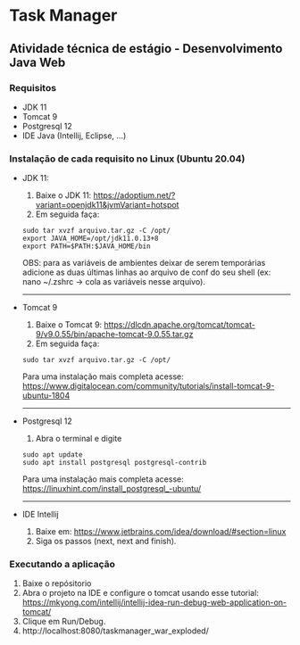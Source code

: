 # Task Manager
## Atividade técnica de estágio - Desenvolvimento Java Web
### Requisitos
 - JDK 11
 - Tomcat 9
 - Postgresql 12
 - IDE Java (Intellij, Eclipse, ...)
### Instalação de cada requisito no Linux (Ubuntu 20.04)
- JDK 11:
  1. Baixe o JDK 11: https://adoptium.net/?variant=openjdk11&jvmVariant=hotspot
  2. Em seguida faça:
  ```shell
  sudo tar xvzf arquivo.tar.gz -C /opt/
  export JAVA_HOME=/opt/jdk11.0.13+8
  export PATH=$PATH:$JAVA_HOME/bin
  ```
  OBS: para as variáveis de ambientes deixar de serem temporárias adicione as duas últimas linhas ao arquivo de conf do seu shell (ex: nano ~/.zshrc -> cola as variáveis nesse arquivo).
  
  ---
- Tomcat 9
  1. Baixe o Tomcat 9: https://dlcdn.apache.org/tomcat/tomcat-9/v9.0.55/bin/apache-tomcat-9.0.55.tar.gz
  2. Em seguida faça:
  ```shell
  sudo tar xvzf arquivo.tar.gz -C /opt/
  ```
  Para uma instalação mais completa acesse: https://www.digitalocean.com/community/tutorials/install-tomcat-9-ubuntu-1804
  
  ---
- Postgresql 12
  1. Abra o terminal e digite
  ```shell
  sudo apt update
  sudo apt install postgresql postgresql-contrib
  ```
  Para uma instalação mais completa acesse: https://linuxhint.com/install_postgresql_-ubuntu/
  
  ---
- IDE Intellij
  1. Baixe em: https://www.jetbrains.com/idea/download/#section=linux
  2. Siga os passos (next, next and finish).
### Executando a aplicação
1. Baixe o repósitorio
2. Abra o projeto na IDE e configure o tomcat usando esse tutorial: https://mkyong.com/intellij/intellij-idea-run-debug-web-application-on-tomcat/
3. Clique em Run/Debug.
4. http://localhost:8080/taskmanager_war_exploded/
